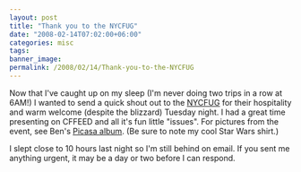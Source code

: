 ```yaml
---
layout: post
title: "Thank you to the NYCFUG"
date: "2008-02-14T07:02:00+06:00"
categories: misc 
tags: 
banner_image: 
permalink: /2008/02/14/Thank-you-to-the-NYCFUG
---
```


Now that I've caught up on my sleep (I'm never doing two trips in a row at 6AM!) I wanted to send a quick shout out to the <a href="http://www.nycfug.com/home.cfm">NYCFUG</a> for their hospitality and warm welcome (despite the blizzard) Tuesday night. I had a great time presenting on CFFEED and all it's fun little "issues". For pictures from the event, see Ben's <a href="http://picasaweb.google.com/bennadel/NYCFUGFebruary122008">Picasa album</a>. (Be sure to note my cool Star Wars shirt.) 

I slept close to 10 hours last night so I'm still behind on email. If you sent me anything urgent, it may be a day or two before I can respond.